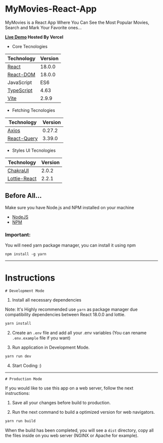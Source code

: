 # MyMovies-React-App

MyMovies is a React App Where You Can See the Most Popular Movies, Search and Mark Your Favorite ones...

**[Live Demo](https://my-movies-react-app-woad.vercel.app/) Hosted By Vercel**

- Core Tecnologies

| Technology                                           | Version |
| ---------------------------------------------------- | ------- |
| [React](https://reactjs.org/)                        | 18.0.0  |
| [React-DOM](https://www.npmjs.com/package/react-dom) | 18.0.0  |
| JavaScript                                           | ES6     |
| [TypeScript](https://www.typescriptlang.org/)        | 4.63    |
| [Vite](https://vitejs.dev/)                          | 2.9.9   |

- Fetching Tecnologies

| Technology                                       | Version |
| ------------------------------------------------ | ------- |
| [Axios](https://www.npmjs.com/package/axios)     | 0.27.2  |
| [React-Query](https://react-query.tanstack.com/) | 3.39.0  |

- Styles UI Tecnologies

| Technology                                                 | Version |
| ---------------------------------------------------------- | ------- |
| [ChakraUI](https://chakra-ui.com/)                         | 2.0.2   |
| [Lottie-React](https://www.npmjs.com/package/lottie-react) | 2.2.1   |

## Before All...

Make sure you have Node.js and NPM installed on your machine

- [NodeJS](https://nodejs.org/en/)
- [NPM](https://www.npmjs.com/)

### Important:

You will need yarn package manager, you can install it using npm
```
npm install -g yarn
````

---

# Instructions

```
# Development Mode
```

1. Install all necessary dependencies

Note: It's Highly recommended use `yarn` as package manager due compatibility dependencies between React 18.0.0 and lottie.

```sh
yarn install
```

2. Create an `.env` file and add all your .env variables (You can rename `.env.example` file if you want)

3. Run application in Development Mode.

```sh
yarn run dev
```

4. Start Coding :)

---

```
# Production Mode
```

If you would like to use this app on a web server, follow the next instructions:

1. Save all your changes before build to production.

2. Run the next command to build a optimized version for web navigators.

```sh
yarn run build
```

When the build has been completed, you will see a `dist` directory, copy all the files inside on you web server (NGINX or Apache for example).
